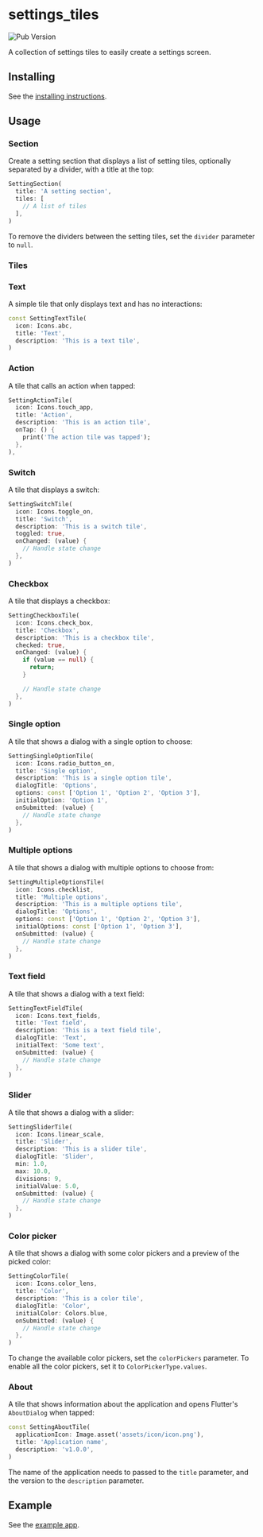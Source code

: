 # settings_tiles

![Pub Version](https://img.shields.io/pub/v/settings_tiles)

A collection of settings tiles to easily create a settings screen.

## Installing

See the [installing instructions](https://pub.dev/packages/settings_tiles/install).

## Usage

### Section

Create a setting section that displays a list of setting tiles, optionally separated by a divider, with a title at the top:

```dart
SettingSection(
  title: 'A setting section',
  tiles: [
    // A list of tiles
  ],
)
```

To remove the dividers between the setting tiles, set the `divider` parameter to `null`.

### Tiles

### Text

A simple tile that only displays text and has no interactions:

```dart
const SettingTextTile(
  icon: Icons.abc,
  title: 'Text',
  description: 'This is a text tile',
)
```

### Action

A tile that calls an action when tapped:

```dart
SettingActionTile(
  icon: Icons.touch_app,
  title: 'Action',
  description: 'This is an action tile',
  onTap: () {
    print('The action tile was tapped');
  },
),
```

### Switch

A tile that displays a switch:

```dart
SettingSwitchTile(
  icon: Icons.toggle_on,
  title: 'Switch',
  description: 'This is a switch tile',
  toggled: true,
  onChanged: (value) {
    // Handle state change
  },
)
```

### Checkbox

A tile that displays a checkbox:

```dart
SettingCheckboxTile(
  icon: Icons.check_box,
  title: 'Checkbox',
  description: 'This is a checkbox tile',
  checked: true,
  onChanged: (value) {
    if (value == null) {
      return;
    }

    // Handle state change
  },
)
```

### Single option

A tile that shows a dialog with a single option to choose:

```dart
SettingSingleOptionTile(
  icon: Icons.radio_button_on,
  title: 'Single option',
  description: 'This is a single option tile',
  dialogTitle: 'Options',
  options: const ['Option 1', 'Option 2', 'Option 3'],
  initialOption: 'Option 1',
  onSubmitted: (value) {
    // Handle state change
  },
)
```

### Multiple options

A tile that shows a dialog with multiple options to choose from:

```dart
SettingMultipleOptionsTile(
  icon: Icons.checklist,
  title: 'Multiple options',
  description: 'This is a multiple options tile',
  dialogTitle: 'Options',
  options: const ['Option 1', 'Option 2', 'Option 3'],
  initialOptions: const ['Option 1', 'Option 3'],
  onSubmitted: (value) {
    // Handle state change
  },
)
```

### Text field

A tile that shows a dialog with a text field:

```dart
SettingTextFieldTile(
  icon: Icons.text_fields,
  title: 'Text field',
  description: 'This is a text field tile',
  dialogTitle: 'Text',
  initialText: 'Some text',
  onSubmitted: (value) {
    // Handle state change
  },
)
```

### Slider

A tile that shows a dialog with a slider:

```dart
SettingSliderTile(
  icon: Icons.linear_scale,
  title: 'Slider',
  description: 'This is a slider tile',
  dialogTitle: 'Slider',
  min: 1.0,
  max: 10.0,
  divisions: 9,
  initialValue: 5.0,
  onSubmitted: (value) {
    // Handle state change
  },
)
```

### Color picker

A tile that shows a dialog with some color pickers and a preview of the picked color:

```dart
SettingColorTile(
  icon: Icons.color_lens,
  title: 'Color',
  description: 'This is a color tile',
  dialogTitle: 'Color',
  initialColor: Colors.blue,
  onSubmitted: (value) {
    // Handle state change
  },
)
```

To change the available color pickers, set the `colorPickers` parameter. To enable all the color pickers, set it to `ColorPickerType.values`.

### About

A tile that shows information about the application and opens Flutter's `AboutDialog` when tapped:

```dart
const SettingAboutTile(
  applicationIcon: Image.asset('assets/icon/icon.png'),
  title: 'Application name',
  description: 'v1.0.0',
)
```

The name of the application needs to passed to the `title` parameter, and the version to the `description` parameter.

## Example

See the [example app](https://pub.dev/packages/settings_tiles/example).
